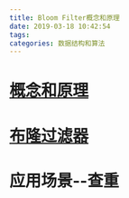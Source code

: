 ```yaml
---
title: Bloom Filter概念和原理
date: 2019-03-18 10:42:54
tags:
categories: 数据结构和算法
---
```


# [概念和原理](https://blog.csdn.net/lvsaixia/article/details/51503231)


# [布隆过滤器](https://blog.csdn.net/lvsaixia/article/details/51503231)

# 应用场景--查重
